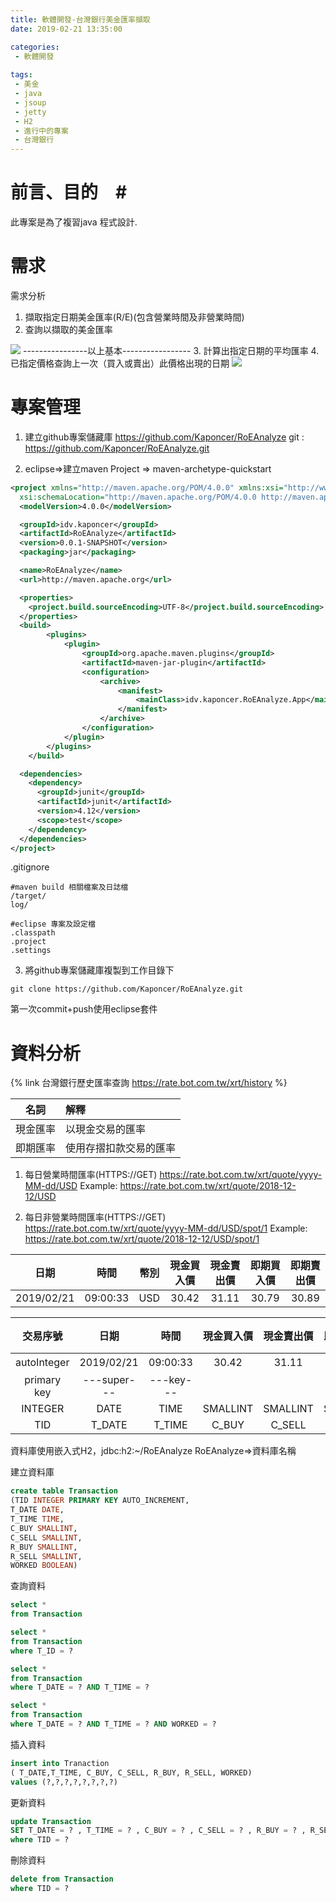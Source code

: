 ```yaml
---
title: 軟體開發-台灣銀行美金匯率擷取
date: 2019-02-21 13:35:00

categories:
 - 軟體開發
 
tags:
 - 美金
 - java
 - jsoup
 - jetty
 - H2
 - 進行中的專案
 - 台灣銀行
---
```

# 前言、目的　#

此專案是為了複習java 程式設計.

<!-- more -->


# 需求 #

需求分析
1. 擷取指定日期美金匯率(R/E)(包含營業時間及非營業時間)
2. 查詢以擷取的美金匯率
<img src="http://yuml.me/diagram/scruffy/usecase/[Client]-(儲存擷取匯率),[Client]-(顯示已擷取匯率)" >
----------------以上基本-----------------
3. 計算出指定日期的平均匯率
4. 已指定價格查詢上一次（買入或賣出）此價格出現的日期
<img src="http://yuml.me/diagram/scruffy/usecase/[Client]-(顯示已擷取匯率),(顯示已擷取匯率)>(計算平均),(顯示已擷取匯率)>(顯示上一次出現價格的日期)" >

# 專案管理 #


1. 建立github專案儲藏庫
https://github.com/Kaponcer/RoEAnalyze
git : https://github.com/Kaponcer/RoEAnalyze.git


2. eclipse=>建立maven Project => maven-archetype-quickstart 

```xml
<project xmlns="http://maven.apache.org/POM/4.0.0" xmlns:xsi="http://www.w3.org/2001/XMLSchema-instance"
  xsi:schemaLocation="http://maven.apache.org/POM/4.0.0 http://maven.apache.org/xsd/maven-4.0.0.xsd">
  <modelVersion>4.0.0</modelVersion>

  <groupId>idv.kaponcer</groupId>
  <artifactId>RoEAnalyze</artifactId>
  <version>0.0.1-SNAPSHOT</version>
  <packaging>jar</packaging>

  <name>RoEAnalyze</name>
  <url>http://maven.apache.org</url>

  <properties>
    <project.build.sourceEncoding>UTF-8</project.build.sourceEncoding>
  </properties>
  <build>  
        <plugins>  
            <plugin>  
                <groupId>org.apache.maven.plugins</groupId>  
                <artifactId>maven-jar-plugin</artifactId>  
                <configuration>  
                    <archive>  
                        <manifest>  
                            <mainClass>idv.kaponcer.RoEAnalyze.App</mainClass>  
                        </manifest>  
                    </archive>  
                </configuration>  
            </plugin>  
        </plugins>  
    </build>  

  <dependencies>
    <dependency>
      <groupId>junit</groupId>
      <artifactId>junit</artifactId>
      <version>4.12</version>
      <scope>test</scope>
    </dependency>
  </dependencies>
</project>
```
.gitignore
```
#maven build 相關檔案及日誌檔
/target/
log/

#eclipse 專案及設定檔
.classpath
.project
.settings
```

3. 將github專案儲藏庫複製到工作目錄下
```shell
git clone https://github.com/Kaponcer/RoEAnalyze.git

```
第一次commit+push使用eclipse套件



# 資料分析 #
{% link 台灣銀行歷史匯率查詢 https://rate.bot.com.tw/xrt/history %}

| 名詞 | 解釋 |
| :------: | :------ |
| 現金匯率 | 以現金交易的匯率 |
| 即期匯率 | 使用存摺扣款交易的匯率 |


1. 每日營業時間匯率(HTTPS://GET)
   https://rate.bot.com.tw/xrt/quote/yyyy-MM-dd/USD
   Example: https://rate.bot.com.tw/xrt/quote/2018-12-12/USD
   
   
2. 每日非營業時間匯率(HTTPS://GET)
   https://rate.bot.com.tw/xrt/quote/yyyy-MM-dd/USD/spot/1
   Example: https://rate.bot.com.tw/xrt/quote/2018-12-12/USD/spot/1


| 日期 | 時間 | 幣別 | 現金買入價 | 現金賣出價 | 即期買入價 | 即期賣出價 |
| :------: | :------: | :------: | :------: | :------: | :------: | :------: |
| 2019/02/21 | 09:00:33 | USD | 30.42 | 31.11 | 30.79 | 30.89 |

| 交易序號 | 日期 | 時間 | 現金買入價 | 現金賣出價 | 即期買入價 | 即期賣出價 | 營業或非營業時間 |
| :------: | :------: | :------: | :------: | :------: | :------: | :------: | :------: |
| autoInteger | 2019/02/21 | 09:00:33 | 30.42 | 31.11 | 30.79 | 30.89 | 營業時間 |
| primary key | ---super--- | ---key---| ||||||
| INTEGER | DATE | TIME | SMALLINT |  SMALLINT |  SMALLINT | SMALLINT | BOOLEAN |
| TID | T_DATE | T_TIME | C_BUY | C_SELL | R_BUY | R_SELL | WORKED |

資料庫使用嵌入式H2，jdbc:h2:~/RoEAnalyze
RoEAnalyze=>資料庫名稱

建立資料庫

```sql
create table Transaction
(TID INTEGER PRIMARY KEY AUTO_INCREMENT,
T_DATE DATE,
T_TIME TIME,
C_BUY SMALLINT,
C_SELL SMALLINT,
R_BUY SMALLINT,
R_SELL SMALLINT,
WORKED BOOLEAN)
```
查詢資料
```sql
select *
from Transaction

select *
from Transaction
where T_ID = ?

select *
from Transaction
where T_DATE = ? AND T_TIME = ?

select *
from Transaction
where T_DATE = ? AND T_TIME = ? AND WORKED = ?

```

插入資料

```sql
insert into Tranaction
( T_DATE,T_TIME, C_BUY, C_SELL, R_BUY, R_SELL, WORKED)
values (?,?,?,?,?,?,?,?)
```

更新資料
```sql
update Transaction
SET T_DATE = ? , T_TIME = ? , C_BUY = ? , C_SELL = ? , R_BUY = ? , R_SELL = ?,WORKED = ?
where TID = ?

```


刪除資料

```sql
delete from Transaction
where TID = ?
```


